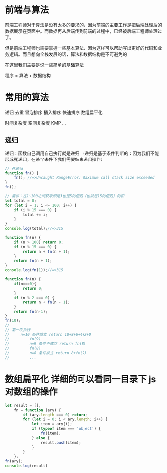 # 前端与算法

前端工程师对于算法是没有太多的要求的，因为前端的主要工作是把后端处理后的数据展示在页面中。而数据再从后端传到前端的过程中，已经被后端工程师处理过了。

但是前端工程师也需要掌握一些基本算法，因为这样可以帮助写出更好的代码和业务逻辑。而且想向全栈发展的话，算法和数据结构是不可避免的

在这里我们主要是说一些简单的基础算法

程序 = 算法 + 数据结构

# 常用的算法
递归
去重
冒泡排序
插入排序
快速排序
数组扁平化

时间复杂度
空间复杂度
KMP
... 

## 递归

递归：函数自己调用自己执行就是递归 （递归是基于条件判断的：因为我们不能形成死递归，在某个条件下我们需要结束递归操作）

```js
// 死递归
function fn() {
    fn(); //=>Uncaught RangeError: Maximum call stack size exceeded
}
fn();

// 需求：在1~100之间获取即是3也是5的倍数（也就是15的倍数）的和
let total = 0;
for (let i = 1; i <= 100; i++) {
    if (i % 15 === 0) {
        total += i;
    }
}
console.log(total);//=>315

function fn(n) {
    if (n > 100) return 0;
    if (n % 15 === 0) {
        return n + fn(n + 1);
    }
    return fn(n + 1);
}
console.log(fn(1));//=>315

function fn(n) {
    if(n===0){
        return 0;
    }
    if (n % 2 === 0) {
        return n + fn(n - 1);
    }
    return fn(n-1);
}
fn(10);
//
// 第一次执行
//     n=10 条件成立 return 10+8+6+4+2+0
//         fn(9)
//         n=9 条件不成立 return fn(8)
//         fn(8)
//         n=8 条件成立 return 8+fn(7)
//         ...
```
# 数组扁平化 详细的可以看同一目录下 js对数组的操作
```js
let result = [],
    fn = function (ary) {
        if (ary.length === 0) return;
        for (let i = 0; i < ary.length; i++) {
            let item = ary[i];
            if (typeof item === 'object') {
                fn(item);
            } else {
                result.push(item);
            }
        }
    };
fn(ary);
console.log(result)
```
